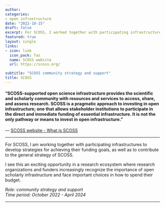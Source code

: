 ```yaml
---
author: 
categories:
- open infrastructure
date: "2022-10-15"
draft: false
excerpt: For SCOSS, I worked together with participating infrastructures to develop strategies for achieving their funding goals, as well as to contribute to the general strategy of SCOSS.
featured: true
layout: single
links:
- icon: link
  icon_pack: fas
  name: SCOSS website
  url: https://scoss.org/

subtitle: "SCOSS community strategy and support"
title: SCOSS
---
```

#### “SCOSS-supported open science infrastructure provides the scientific and scholarly community with resources and services to access, share, and assess research. SCOSS is a pragmatic approach to investing in open infrastructure; one that allows stakeholder institutions to participate in the direct and immediate funding of essential infrastructure. It is not the only pathway or means to invest in open infrastructure.”

— [SCOSS website - What is SCOSS](https://scoss.org/what-is-scoss/)

---

For SCOSS, I am working together with participating infrastructures to develop strategies for achieving their funding goals, as well as to contribute to the general strategy of SCOSS.

I see this an exciting opportunity in a research ecosystem where research organizations and funders increasingly recognize the importance of open scholarly infrastructure and face important choices in how to spend their budget.     

*Role: community strategy and support*  
*Time period: October 2022 - April 2024*

---
